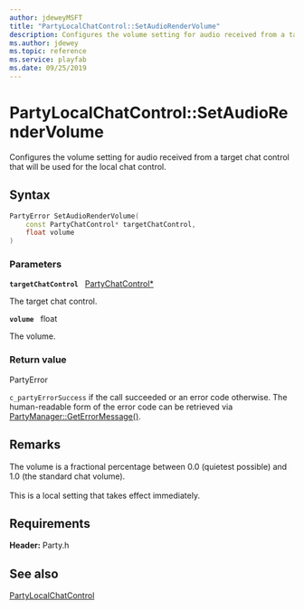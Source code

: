 ```yaml
---
author: jdeweyMSFT
title: "PartyLocalChatControl::SetAudioRenderVolume"
description: Configures the volume setting for audio received from a target chat control that will be used for the local chat control.
ms.author: jdewey
ms.topic: reference
ms.service: playfab
ms.date: 09/25/2019
---
```


# PartyLocalChatControl::SetAudioRenderVolume  

Configures the volume setting for audio received from a target chat control that will be used for the local chat control.  

## Syntax  
  
```cpp
PartyError SetAudioRenderVolume(  
    const PartyChatControl* targetChatControl,  
    float volume  
)  
```  
  
### Parameters  
  
**`targetChatControl`** &nbsp; [PartyChatControl*](../../PartyChatControl/partychatcontrol.md)  
  
The target chat control.  
  
**`volume`** &nbsp; float  
  
The volume.  
  
  
### Return value  
PartyError
  
```c_partyErrorSuccess``` if the call succeeded or an error code otherwise. The human-readable form of the error code can be retrieved via [PartyManager::GetErrorMessage()](../../PartyManager/methods/partymanager_geterrormessage.md).
  
## Remarks  
  
The volume is a fractional percentage between 0.0 (quietest possible) and 1.0 (the standard chat volume). <br /><br /> This is a local setting that takes effect immediately.
  
## Requirements  
  
**Header:** Party.h
  
## See also  
[PartyLocalChatControl](../partylocalchatcontrol.md)  

  
  
